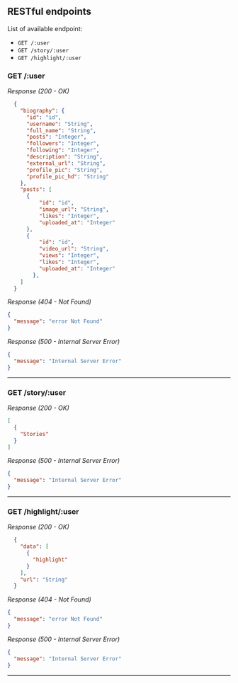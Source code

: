 ## RESTful endpoints
List of available endpoint:

  - `GET /:user`
  - `GET /story/:user`
  - `GET /highlight/:user`


### GET /:user
_Response (200 - OK)_
```json
  {
    "biography": {
      "id": "id",
      "username": "String",
      "full_name": "String",
      "posts": "Integer",
      "followers": "Integer",
      "following": "Integer",
      "description": "String",
      "external_url": "String",
      "profile_pic": "String",
      "profile_pic_hd": "String"
    },
    "posts": [
      {
          "id": "id",
          "image_url": "String",
          "likes": "Integer",
          "uploaded_at": "Integer"
      },
      {
          "id": "id",
          "video_url": "String",
          "views": "Integer",
          "likes": "Integer",
          "uploaded_at": "Integer"
        },
    ]
  }
```

_Response (404 - Not Found)_
```json
{
  "message": "error Not Found"
}
```

_Response (500 - Internal Server Error)_
```json
{
  "message": "Internal Server Error"
}
```
---
### GET /story/:user
_Response (200 - OK)_
```json
[
  {
    "Stories"
  }
]
```

_Response (500 - Internal Server Error)_
```json
{
  "message": "Internal Server Error"
}
```
---
### GET /highlight/:user
_Response (200 - OK)_
```json
  {
    "data": [
      {
        "highlight"
      }
    ],
    "url": "String"
  }
```

_Response (404 - Not Found)_
```json
{
  "message": "error Not Found"
}
```

_Response (500 - Internal Server Error)_
```json
{
  "message": "Internal Server Error"
}
```
---
